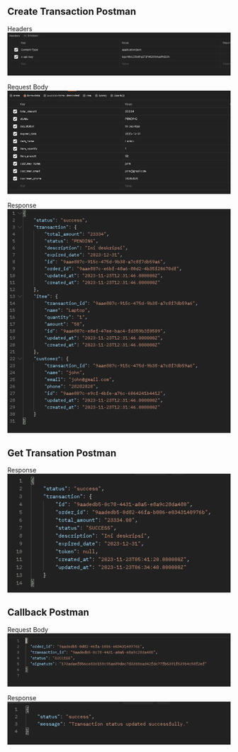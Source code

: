## Create Transaction Postman

Headers <br>
![Header Image](readme-img/HeaderCreate.PNG)

Request Body <br>
![Request Image](readme-img/RequestBodyCreate.PNG)

Response <br>
![Response Image](readme-img/ResponseCreate.PNG)


## Get Transation Postman
Response <br>
![Response Image](readme-img/ResponseGetTransaction.PNG)


## Callback Postman
Request Body <br>
![Request Image](readme-img/APIRequestBody.PNG)

Response <br>
![Response Image](readme-img/APIResponse.PNG)

